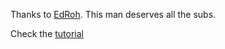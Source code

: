 Thanks to [EdRoh](https://www.youtube.com/@EdRohDev). This man deserves all the subs.

Check the [tutorial](https://youtu.be/K8YELRmUb5o?feature=shared)

